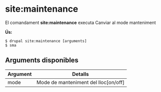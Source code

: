 # site:maintenance
El comandament **site:maintenance** executa Canviar al mode manteniment

**Ús:**
```
$ drupal site:maintenance [arguments] 
$ sma  
```

## Arguments disponibles
Argument | Detalls
---------|-------------
mode | Mode de manteniment del lloc[on/off]
